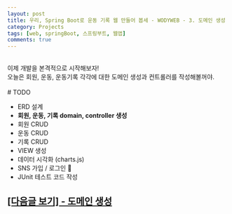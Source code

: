 ```yaml
---
layout: post
title: 우리, Spring Boot로 운동 기록 웹 만들어 봅세 - WODYWEB - 3. 도메인 생성
category: Projects
tags: [web, springBoot, 스프링부트, 웹앱]
comments: true
---
```


<br>
<div class="message">
  이제 개발을 본격적으로 시작해보자!
  <br>오늘은 회원, 운동, 운동기록 각각에 대한 도메인 생성과 컨트롤러를 작성해볼꺼야.
</div>

<br>
# TODO

- ERD 설계
- **회원, 운동, 기록 domain, controller 생성**
- 회원 CRUD
- 운동 CRUD
- 기록 CRUD
- VIEW 생성
- 데이터 시각화 (charts.js)
- SNS 가입 / 로그인 
- JUnit 테스트 코드 작성

## [[다음글 보기] - 도메인 생성](https://yjna2316.github.io/projects/2020/09/02/wodyweb-3/)

